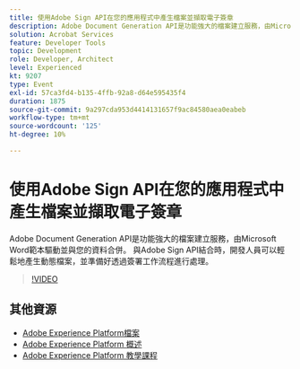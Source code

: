 ```yaml
---
title: 使用Adobe Sign API在您的應用程式中產生檔案並擷取電子簽章
description: Adobe Document Generation API是功能強大的檔案建立服務，由Microsoft Word範本驅動並與您的資料合併。 與Adobe Sign API結合時，開發人員可以輕鬆地產生動態檔案，並準備好透過簽署工作流程進行處理。
solution: Acrobat Services
feature: Developer Tools
topic: Development
role: Developer, Architect
level: Experienced
kt: 9207
type: Event
exl-id: 57ca3fd4-b135-4ffb-92a8-d64e595435f4
duration: 1875
source-git-commit: 9a297cda953d4414131657f9ac84580aea0eabeb
workflow-type: tm+mt
source-wordcount: '125'
ht-degree: 10%

---
```


# 使用Adobe Sign API在您的應用程式中產生檔案並擷取電子簽章

Adobe Document Generation API是功能強大的檔案建立服務，由Microsoft Word範本驅動並與您的資料合併。 與Adobe Sign API結合時，開發人員可以輕鬆地產生動態檔案，並準備好透過簽署工作流程進行處理。

>[!VIDEO](https://video.tv.adobe.com/v/338097/?quality=12&learn=on&hidetitle=true)

## 其他資源

- [Adobe Experience Platform檔案](https://experienceleague.adobe.com/docs/experience-platform.html)
- [Adobe Experience Platform 概述](https://experienceleague.adobe.com/docs/experience-platform/landing/home.html?lang=zh-Hant)
- [Adobe Experience Platform 教學課程](https://experienceleague.adobe.com/docs/platform-learn/tutorials/overview.html?lang=zh-Hant)
